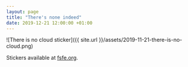 ```yaml
---
layout: page
title: "There's none indeed"
date: 2019-12-21 12:00:00 +01:00
---
```


![There is no cloud sticker]({{ site.url }}/assets/2019-11-21-there-is-no-cloud.png)

Stickers available at [fsfe.org](https://fsfe.org/contribute/spreadtheword.html).
